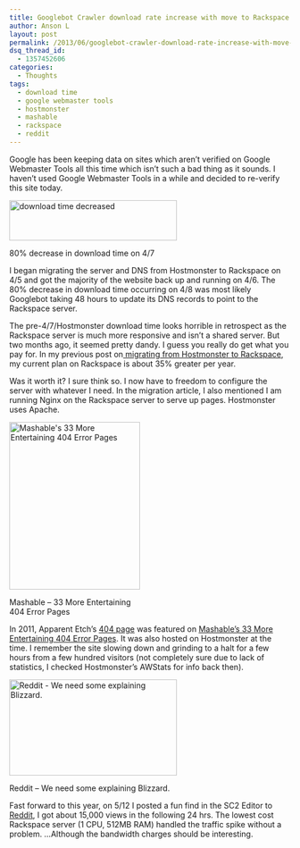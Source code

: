 ```yaml
---
title: Googlebot Crawler download rate increase with move to Rackspace
author: Anson L
layout: post
permalink: /2013/06/googlebot-crawler-download-rate-increase-with-move-to-rackspace
dsq_thread_id:
  - 1357452606
categories:
  - Thoughts
tags:
  - download time
  - google webmaster tools
  - hostmonster
  - mashable
  - rackspace
  - reddit
---
```

Google has been keeping data on sites which aren&#8217;t verified on Google Webmaster Tools all this time which isn&#8217;t such a bad thing as it sounds. I haven&#8217;t used Google Webmaster Tools in a while and decided to re-verify this site today.

<div id="attachment_2580" style="width: 310px" class="wp-caption aligncenter">
  <a href="https://ansonliu.com/wp-content/uploads/2013/06/download-time.png"><img class="size-medium wp-image-2580" alt="download time decreased" src="https://ansonliu.com/wp-content/uploads/2013/06/download-time-300x72.png" width="300" height="72" /></a><p class="wp-caption-text">
    80% decrease in download time on 4/7
  </p>
</div>

I began migrating the server and DNS from Hostmonster to Rackspace on 4/5 and got the majority of the website back up and running on 4/6. The 80% decrease in download time occurring on 4/8 was most likely Googlebot taking 48 hours to update its DNS records to point to the Rackspace server.

The pre-4/7/Hostmonster download time looks horrible in retrospect as the Rackspace server is much more responsive and isn&#8217;t a shared server. But two months ago, it seemed pretty dandy. I guess you really do get what you pay for. In my previous post on[ migrating from Hostmonster to Rackspace][1], my current plan on Rackspace is about 35% greater per year.

Was it worth it? I sure think so. I now have to freedom to configure the server with whatever I need. In the migration article, I also mentioned I am running Nginx on the Rackspace server to serve up pages. Hostmonster uses Apache.

<div id="attachment_2582" style="width: 244px" class="wp-caption aligncenter">
  <a href="https://ansonliu.com/wp-content/uploads/2013/06/33-More-Entertaining-404-Error-Pages.png"><img class="size-medium wp-image-2582   " alt="Mashable's 33 More Entertaining 404 Error Pages" src="https://ansonliu.com/wp-content/uploads/2013/06/33-More-Entertaining-404-Error-Pages-234x300.png" width="234" height="300" /></a><p class="wp-caption-text">
    Mashable &#8211; 33 More Entertaining 404 Error Pages
  </p>
</div>

In 2011, Apparent Etch&#8217;s <a href="http://ansonliu.com/404" target="_blank">404 page</a> was featured on <a href="http://mashable.com/2011/01/16/funny-404-error-pages/" target="_blank">Mashable&#8217;s 33 More Entertaining 404 Error Pages</a>. It was also hosted on Hostmonster at the time. I remember the site slowing down and grinding to a halt for a few hours from a few hundred visitors (not completely sure due to lack of statistics, I checked Hostmonster&#8217;s AWStats for info back then).

<div id="attachment_2584" style="width: 310px" class="wp-caption aligncenter">
  <a href="https://ansonliu.com/wp-content/uploads/2013/06/Reddit-starcraft.png"><img class="size-medium wp-image-2584  " alt="Reddit - We need some explaining Blizzard." src="https://ansonliu.com/wp-content/uploads/2013/06/Reddit-starcraft-300x172.png" width="300" height="172" /></a><p class="wp-caption-text">
    Reddit &#8211; We need some explaining Blizzard.
  </p>
</div>

Fast forward to this year, on 5/12 I posted a fun find in the SC2 Editor to <a href="http://www.reddit.com/r/starcraft/comments/1e7t4z/we_need_some_explaining_blizzard_bananas_in_my/" target="_blank">Reddit</a>, I got about 15,000 views in the following 24 hrs. The lowest cost Rackspace server (1 CPU, 512MB RAM) handled the traffic spike without a problem. &#8230;Although the bandwidth charges should be interesting.

 [1]: https://ansonliu.com/2013/04/migration-to-rackspace "Migration to Rackspace"
